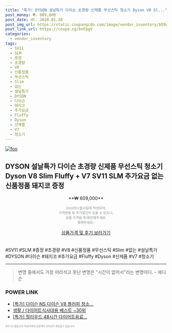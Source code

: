 ```yaml
--- 
title: "특가! DYSON 설날특가 다이슨 초경량 신제품 무선스틱 청소기 Dyson V8 Sl..." 
post_money: ₩. 609,000 
post_date: dt. 2020.01.30 
post_img_url: https://static.coupangcdn.com/image/vendor_inventory/b59a/123c5967f4477544ce444fa0c3a48caf0500f67abaa2bcefbca92056b2c4.jpg 
post_link_url: https://coupa.ng/bnFpgV 
categories: 
  - vendor_inventory 
tags: 
  - SV11 
  - SLM 
  - 증정 
  - 초경량 
  - V8 
  - 신품정품 
  - 무선스틱 
  - Slim 
  - 없는 
  - 설날특가 
  - DYSON 
  - 다이슨 
  - 돼지코 
  - 추가요금 
  - Fluffy 
  - Dyson 
  - 신제품 
  - V7 
  - 청소기 
--- 
```

[![foo](https://static.coupangcdn.com/image/vendor_inventory/b59a/123c5967f4477544ce444fa0c3a48caf0500f67abaa2bcefbca92056b2c4.jpg)](https://coupa.ng/bnFpgV) 

## DYSON 설날특가 다이슨 초경량 신제품 무선스틱 청소기 Dyson V8 Slim Fluffy + V7 SV11 SLM 추가요금 없는 신품정품 돼지코 증정 
<p style="text-align: center;">**₩ 609,000**</p> 
<p style="text-align: center;"><span style="color: #898c8f; font-family: Georgia,Times,serif; font-size: 0.75em;">2020년01월30일에 작성되어, <br>가격변동 및 추가할인이 있을 수 있으니,<br> 상품 가격을 꼭!확인해주세요.<br>행복하세요~</span> 
</p>	 
<div markdown="0" style="text-align: center;"><a href="https://coupa.ng/bnFpgV" class="btn btn--success">상품가격 및 후기 보러가기</a></div> 
<br><br> 
  #SV11 #SLM #증정 #초경량 #V8 #신품정품 #무선스틱 #Slim #없는 #설날특가 #DYSON #다이슨 #돼지코 #추가요금 #Fluffy #Dyson #신제품 #V7 #청소기 
<hr> 

> 변명 중에서도 가장 어리석고 못난 변명은 "시간이 없어서"라는 변명이다. - 에디슨 


### POWER LINK

* <a href="https://blog.naver.com/sakai111/221785930674" target="_blank">[특가] 다이슨 NS 다이슨 V8 플러피 청소...</a>
* <a href="https://blog.naver.com/santokki14/221788184851" target="_blank">생활 / 다이어트식사대용 베스트 ~30위</a>
* <a href="https://blog.naver.com/an0733/221789141465" target="_blank">[특가] 헐리우드 48시간 다이어트음료...</a>

<span style="color: #898c8f; font-family: Georgia,Times,serif; font-size: 0.55em;">파트너스활동으로 작성자에게 일정액의 커미션이 제공될수 있습니다.</span> 
